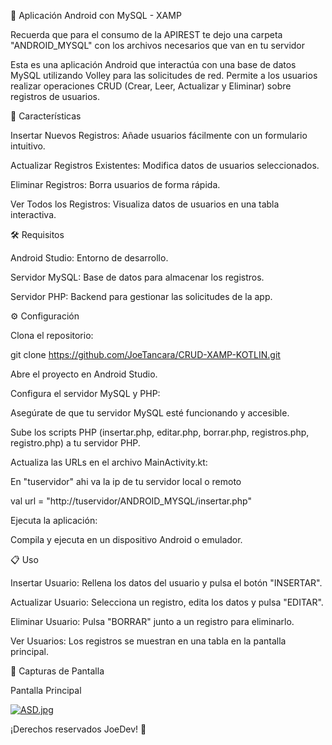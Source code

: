 📱 Aplicación Android con MySQL - XAMP

Recuerda que para el consumo de la APIREST te dejo una carpeta "ANDROID_MYSQL" con los archivos necesarios que van en tu servidor

Esta es una aplicación Android que interactúa con una base de datos MySQL utilizando Volley para las solicitudes de red. Permite a los usuarios realizar operaciones CRUD (Crear, Leer, Actualizar y Eliminar) sobre registros de usuarios.

🚀 Características

Insertar Nuevos Registros: Añade usuarios fácilmente con un formulario intuitivo.

Actualizar Registros Existentes: Modifica datos de usuarios seleccionados.

Eliminar Registros: Borra usuarios de forma rápida.

Ver Todos los Registros: Visualiza datos de usuarios en una tabla interactiva.

🛠️ Requisitos

Android Studio: Entorno de desarrollo.

Servidor MySQL: Base de datos para almacenar los registros.

Servidor PHP: Backend para gestionar las solicitudes de la app.

⚙️ Configuración

Clona el repositorio:

git clone https://github.com/JoeTancara/CRUD-XAMP-KOTLIN.git

Abre el proyecto en Android Studio.

Configura el servidor MySQL y PHP:

Asegúrate de que tu servidor MySQL esté funcionando y accesible.

Sube los scripts PHP (insertar.php, editar.php, borrar.php, registros.php, registro.php) a tu servidor PHP.

Actualiza las URLs en el archivo MainActivity.kt:

En "tuservidor" ahi va la ip de tu servidor local o remoto

val url = "http://tuservidor/ANDROID_MYSQL/insertar.php"

Ejecuta la aplicación:

Compila y ejecuta en un dispositivo Android o emulador.

📋 Uso

Insertar Usuario: Rellena los datos del usuario y pulsa el botón "INSERTAR".

Actualizar Usuario: Selecciona un registro, edita los datos y pulsa "EDITAR".

Eliminar Usuario: Pulsa "BORRAR" junto a un registro para eliminarlo.

Ver Usuarios: Los registros se muestran en una tabla en la pantalla principal.

📸 Capturas de Pantalla

Pantalla Principal

[![ASD.jpg](https://i.postimg.cc/rFKnGfdz/ASD.jpg)](https://postimg.cc/WhcwT6wP)



¡Derechos reservados JoeDev! 🎉

